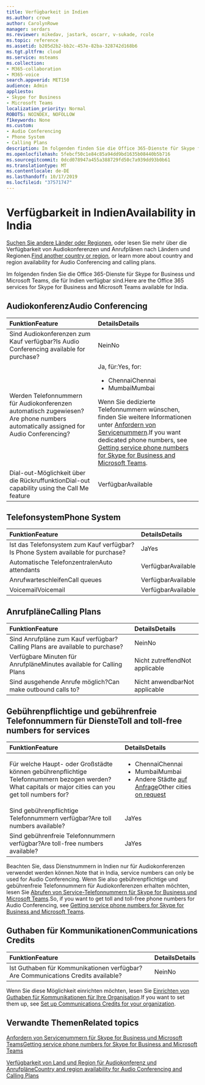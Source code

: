 ```yaml
---
title: Verfügbarkeit in Indien
ms.author: crowe
author: CarolynRowe
manager: serdars
ms.reviewer: mikedav, jastark, oscarr, v-sukade, rcole
ms.topic: reference
ms.assetid: b205d2b2-bb2c-457e-82ba-328742d168b6
ms.tgt.pltfrm: cloud
ms.service: msteams
ms.collection:
- M365-collaboration
- M365-voice
search.appverid: MET150
audience: Admin
appliesto:
- Skype for Business
- Microsoft Teams
localization_priority: Normal
ROBOTS: NOINDEX, NOFOLLOW
f1keywords: None
ms.custom:
- Audio Conferencing
- Phone System
- Calling Plans
description: Im folgenden finden Sie die Office 365-Dienste für Skype for Business und Microsoft Teams, die für Indien verfügbar sind.
ms.openlocfilehash: 5febcf50c1e84c85a94dd9bd1635b08440b5b716
ms.sourcegitcommit: 0dcd078947a455a388729fd50c7a939dd93b0b61
ms.translationtype: MT
ms.contentlocale: de-DE
ms.lasthandoff: 10/17/2019
ms.locfileid: "37571747"
---
```

# <a name="availability-in-india"></a><span data-ttu-id="78d62-103">Verfügbarkeit in Indien</span><span class="sxs-lookup"><span data-stu-id="78d62-103">Availability in India</span></span>

<span data-ttu-id="78d62-104">[Suchen Sie andere Länder oder Regionen](country-and-region-availability-for-audio-conferencing-and-calling-plans.md), oder lesen Sie mehr über die Verfügbarkeit von Audiokonferenzen und Anrufplänen nach Ländern und Regionen.</span><span class="sxs-lookup"><span data-stu-id="78d62-104">[Find another country or region](country-and-region-availability-for-audio-conferencing-and-calling-plans.md), or learn more about country and region availability for Audio Conferencing and calling plans.</span></span>

<span data-ttu-id="78d62-105">Im folgenden finden Sie die Office 365-Dienste für Skype for Business und Microsoft Teams, die für Indien verfügbar sind.</span><span class="sxs-lookup"><span data-stu-id="78d62-105">Here are the Office 365 services for Skype for Business and Microsoft Teams available for India.</span></span>
  
## <a name="audio-conferencing"></a><span data-ttu-id="78d62-106">Audiokonferenz</span><span class="sxs-lookup"><span data-stu-id="78d62-106">Audio Conferencing</span></span>

|<span data-ttu-id="78d62-107">**Funktion**</span><span class="sxs-lookup"><span data-stu-id="78d62-107">**Feature**</span></span>|<span data-ttu-id="78d62-108">**Details**</span><span class="sxs-lookup"><span data-stu-id="78d62-108">**Details**</span></span>|
|:-----|:-----|
|<span data-ttu-id="78d62-109">Sind Audiokonferenzen zum Kauf verfügbar?</span><span class="sxs-lookup"><span data-stu-id="78d62-109">Is Audio Conferencing available for purchase?</span></span>  <br/> |<span data-ttu-id="78d62-110">Nein</span><span class="sxs-lookup"><span data-stu-id="78d62-110">No</span></span>  <br/> |
|<span data-ttu-id="78d62-111">Werden Telefonnummern für Audiokonferenzen automatisch zugewiesen?</span><span class="sxs-lookup"><span data-stu-id="78d62-111">Are phone numbers automatically assigned for Audio Conferencing?</span></span>  <br/> |<span data-ttu-id="78d62-112">Ja, für:</span><span class="sxs-lookup"><span data-stu-id="78d62-112">Yes, for:</span></span><br/><ul><li> <span data-ttu-id="78d62-113">Chennai</span><span class="sxs-lookup"><span data-stu-id="78d62-113">Chennai</span></span><li> <span data-ttu-id="78d62-114">Mumbai</span><span class="sxs-lookup"><span data-stu-id="78d62-114">Mumbai</span></span></ul><span data-ttu-id="78d62-115">Wenn Sie dedizierte Telefonnummern wünschen, finden Sie weitere Informationen unter [Anfordern von Servicenummern](/microsoftteams/getting-service-phone-numbers).</span><span class="sxs-lookup"><span data-stu-id="78d62-115">If you want dedicated phone numbers, see [Getting service phone numbers for Skype for Business and Microsoft Teams](/microsoftteams/getting-service-phone-numbers).</span></span>  <br/> |
|<span data-ttu-id="78d62-116">Dial-out-Möglichkeit über die Rückruffunktion</span><span class="sxs-lookup"><span data-stu-id="78d62-116">Dial-out capability using the Call Me feature</span></span>  <br/> |<span data-ttu-id="78d62-117">Verfügbar</span><span class="sxs-lookup"><span data-stu-id="78d62-117">Available</span></span>  <br/> |
   
## <a name="phone-system"></a><span data-ttu-id="78d62-118">Telefonsystem</span><span class="sxs-lookup"><span data-stu-id="78d62-118">Phone System</span></span>

|<span data-ttu-id="78d62-119">**Funktion**</span><span class="sxs-lookup"><span data-stu-id="78d62-119">**Feature**</span></span>|<span data-ttu-id="78d62-120">**Details**</span><span class="sxs-lookup"><span data-stu-id="78d62-120">**Details**</span></span>|
|:-----|:-----|
|<span data-ttu-id="78d62-121">Ist das Telefonsystem zum Kauf verfügbar?</span><span class="sxs-lookup"><span data-stu-id="78d62-121">Is Phone System available for purchase?</span></span>  <br/> |<span data-ttu-id="78d62-122">Ja</span><span class="sxs-lookup"><span data-stu-id="78d62-122">Yes</span></span>  <br/> |
| <span data-ttu-id="78d62-123">Automatische Telefonzentralen</span><span class="sxs-lookup"><span data-stu-id="78d62-123">Auto attendants</span></span> <br/> |<span data-ttu-id="78d62-124">Verfügbar</span><span class="sxs-lookup"><span data-stu-id="78d62-124">Available</span></span>  <br/> |
|<span data-ttu-id="78d62-125">Anrufwarteschleifen</span><span class="sxs-lookup"><span data-stu-id="78d62-125">Call queues</span></span>  <br/> |<span data-ttu-id="78d62-126">Verfügbar</span><span class="sxs-lookup"><span data-stu-id="78d62-126">Available</span></span>  <br/> |
|<span data-ttu-id="78d62-127">Voicemail</span><span class="sxs-lookup"><span data-stu-id="78d62-127">Voicemail</span></span>  <br/> |<span data-ttu-id="78d62-128">Verfügbar</span><span class="sxs-lookup"><span data-stu-id="78d62-128">Available</span></span>  <br/> |
   
## <a name="calling-plans"></a><span data-ttu-id="78d62-129">Anrufpläne</span><span class="sxs-lookup"><span data-stu-id="78d62-129">Calling Plans</span></span>

|<span data-ttu-id="78d62-130">**Funktion**</span><span class="sxs-lookup"><span data-stu-id="78d62-130">**Feature**</span></span>|<span data-ttu-id="78d62-131">**Details**</span><span class="sxs-lookup"><span data-stu-id="78d62-131">**Details**</span></span>|
|:-----|:-----|
|<span data-ttu-id="78d62-132">Sind Anrufpläne zum Kauf verfügbar?</span><span class="sxs-lookup"><span data-stu-id="78d62-132">Calling Plans are available to purchase?</span></span>  <br/> |<span data-ttu-id="78d62-133">Nein</span><span class="sxs-lookup"><span data-stu-id="78d62-133">No</span></span>  <br/> |
|<span data-ttu-id="78d62-134">Verfügbare Minuten für Anrufpläne</span><span class="sxs-lookup"><span data-stu-id="78d62-134">Minutes available for Calling Plans</span></span>  <br/> |<span data-ttu-id="78d62-135">Nicht zutreffend</span><span class="sxs-lookup"><span data-stu-id="78d62-135">Not applicable</span></span>  <br/> |
|<span data-ttu-id="78d62-136">Sind ausgehende Anrufe möglich?</span><span class="sxs-lookup"><span data-stu-id="78d62-136">Can make outbound calls to?</span></span>  <br/> |<span data-ttu-id="78d62-137">Nicht anwendbar</span><span class="sxs-lookup"><span data-stu-id="78d62-137">Not applicable</span></span>  <br/> |
   
## <a name="toll-and-toll-free-numbers-for-services"></a><span data-ttu-id="78d62-138">Gebührenpflichtige und gebührenfreie Telefonnummern für Dienste</span><span class="sxs-lookup"><span data-stu-id="78d62-138">Toll and toll-free numbers for services</span></span>

|<span data-ttu-id="78d62-139">**Funktion**</span><span class="sxs-lookup"><span data-stu-id="78d62-139">**Feature**</span></span>|<span data-ttu-id="78d62-140">**Details**</span><span class="sxs-lookup"><span data-stu-id="78d62-140">**Details**</span></span>|
|:-----|:-----|
|<span data-ttu-id="78d62-141">Für welche Haupt- oder Großstädte können gebührenpflichtige Telefonnummern bezogen werden?</span><span class="sxs-lookup"><span data-stu-id="78d62-141">What capitals or major cities can you get toll numbers for?</span></span>  <br/> |<ul><li><span data-ttu-id="78d62-142">Chennai</span><span class="sxs-lookup"><span data-stu-id="78d62-142">Chennai</span></span> <li><span data-ttu-id="78d62-143">Mumbai</span><span class="sxs-lookup"><span data-stu-id="78d62-143">Mumbai</span></span><li><span data-ttu-id="78d62-144">Andere Städte [auf Anfrage](../manage-phone-numbers-for-your-organization/contact-pstn-service-desk.md)</span><span class="sxs-lookup"><span data-stu-id="78d62-144">Other cities [on request](../manage-phone-numbers-for-your-organization/contact-pstn-service-desk.md)</span></span></ul> |
|<span data-ttu-id="78d62-145">Sind gebührenpflichtige Telefonnummern verfügbar?</span><span class="sxs-lookup"><span data-stu-id="78d62-145">Are toll numbers available?</span></span>  <br/> |<span data-ttu-id="78d62-146">Ja</span><span class="sxs-lookup"><span data-stu-id="78d62-146">Yes</span></span>  <br/> |
|<span data-ttu-id="78d62-147">Sind gebührenfreie Telefonnummern verfügbar?</span><span class="sxs-lookup"><span data-stu-id="78d62-147">Are toll-free numbers available?</span></span>  <br/> |<span data-ttu-id="78d62-148">Ja</span><span class="sxs-lookup"><span data-stu-id="78d62-148">Yes</span></span>  <br/> |
   
 <span data-ttu-id="78d62-149">Beachten Sie, dass Dienstnummern in Indien nur für Audiokonferenzen verwendet werden können.</span><span class="sxs-lookup"><span data-stu-id="78d62-149">Note that in India, service numbers can only be used for Audio Conferencing.</span></span> <span data-ttu-id="78d62-150">Wenn Sie also gebührenpflichtige und gebührenfreie Telefonnummern für Audiokonferenzen erhalten möchten, lesen Sie [Abrufen von Service-Telefonnummern für Skype for Business und Microsoft Teams](/microsoftteams/getting-service-phone-numbers).</span><span class="sxs-lookup"><span data-stu-id="78d62-150">So, if you want to get toll and toll-free phone numbers for Audio Conferencing, see [Getting service phone numbers for Skype for Business and Microsoft Teams](/microsoftteams/getting-service-phone-numbers).</span></span>
  
## <a name="communications-credits"></a><span data-ttu-id="78d62-151">Guthaben für Kommunikationen</span><span class="sxs-lookup"><span data-stu-id="78d62-151">Communications Credits</span></span>

|<span data-ttu-id="78d62-152">**Funktion**</span><span class="sxs-lookup"><span data-stu-id="78d62-152">**Feature**</span></span>|<span data-ttu-id="78d62-153">**Details**</span><span class="sxs-lookup"><span data-stu-id="78d62-153">**Details**</span></span>|
|:-----|:-----|
|<span data-ttu-id="78d62-154">Ist Guthaben für Kommunikationen verfügbar?</span><span class="sxs-lookup"><span data-stu-id="78d62-154">Are Communications Credits available?</span></span>  <br/> |<span data-ttu-id="78d62-155">Nein</span><span class="sxs-lookup"><span data-stu-id="78d62-155">No</span></span>  <br/> |
   
<span data-ttu-id="78d62-156">Wenn Sie diese Möglichkeit einrichten möchten, lesen Sie [Einrichten von Guthaben für Kommunikationen für Ihre Organisation](../set-up-communications-credits-for-your-organization.md).</span><span class="sxs-lookup"><span data-stu-id="78d62-156">If you want to set them up, see [Set up Communications Credits for your organization](../set-up-communications-credits-for-your-organization.md).</span></span>
  
## <a name="related-topics"></a><span data-ttu-id="78d62-157">Verwandte Themen</span><span class="sxs-lookup"><span data-stu-id="78d62-157">Related topics</span></span>

[<span data-ttu-id="78d62-158">Anfordern von Servicenummern für Skype for Business und Microsoft Teams</span><span class="sxs-lookup"><span data-stu-id="78d62-158">Getting service phone numbers for Skype for Business and Microsoft Teams</span></span>](/microsoftteams/getting-service-phone-numbers)

[<span data-ttu-id="78d62-159">Verfügbarkeit von Land und Region für Audiokonferenz und Anrufpläne</span><span class="sxs-lookup"><span data-stu-id="78d62-159">Country and region availability for Audio Conferencing and Calling Plans</span></span>](country-and-region-availability-for-audio-conferencing-and-calling-plans.md)




